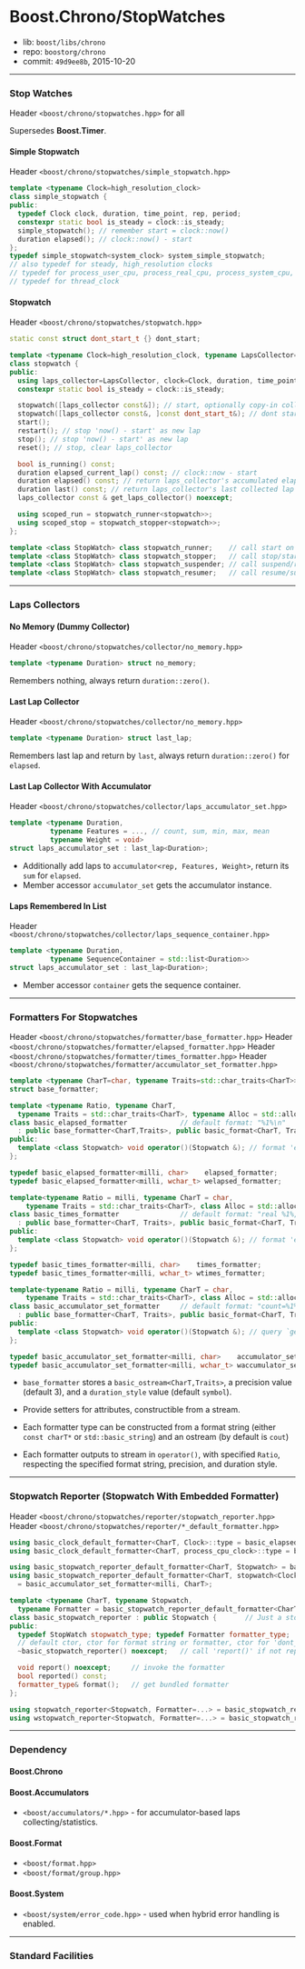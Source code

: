 # Boost.Chrono/StopWatches

* lib: `boost/libs/chrono`
* repo: `boostorg/chrono`
* commit: `49d9ee8b`, 2015-10-20

------
### Stop Watches

Header `<boost/chrono/stopwatches.hpp>` for all 

Supersedes **Boost.Timer**.

#### Simple Stopwatch

Header `<boost/chrono/stopwatches/simple_stopwatch.hpp>`

```c++
template <typename Clock=high_resolution_clock>
class simple_stopwatch {
public:
  typedef Clock clock, duration, time_point, rep, period;
  constexpr static bool is_steady = clock::is_steady;
  simple_stopwatch(); // remember start = clock::now()
  duration elapsed(); // clock::now() - start
};
typedef simple_stopwatch<system_clock> system_simple_stopwatch;
// also typedef for steady, high_resolution clocks
// typedef for process_user_cpu, process_real_cpu, process_system_cpu, process_cpu clocks
// typedef for thread_clock
```

#### Stopwatch

Header `<boost/chrono/stopwatches/stopwatch.hpp>`

```c++
static const struct dont_start_t {} dont_start;

template <typename Clock=high_resolution_clock, typename LapsCollector=no_memory<Clock::duration>>
class stopwatch {
public:
  using laps_collector=LapsCollector, clock=Clock, duration, time_point, rep, period;
  constexpr static bool is_steady = clock::is_steady;

  stopwatch([laps_collector const&]); // start, optionally copy-in collector
  stopwatch([laps_collector const&, ]const dont_start_t&); // dont start, optionally copy-in collector
  start();
  restart(); // stop 'now() - start' as new lap
  stop(); // stop 'now() - start' as new lap
  reset(); // stop, clear laps_collector

  bool is_running() const;
  duration elapsed_current_lap() const; // clock::now - start
  duration elapsed() const; // return laps_collector's accumulated elapsed + current lap
  duration last() const; // return laps_collector's last collected lap
  laps_collector const & get_laps_collector() noexcept;

  using scoped_run = stopwatch_runner<stopwatch>>;
  using scoped_stop = stopwatch_stopper<stopwatch>>;
};

template <class StopWatch> class stopwatch_runner;    // call start on ctor, call stop on dtor
template <class StopWatch> class stopwatch_stopper;   // call stop/start
template <class StopWatch> class stopwatch_suspender; // call suspend/resume
template <class StopWatch> class stopwatch_resumer;   // call resume/suspend
```

------
### Laps Collectors

#### No Memory (Dummy Collector)

Header `<boost/chrono/stopwatches/collector/no_memory.hpp>`

```c++
template <typename Duration> struct no_memory;
```

Remembers nothing, always return `duration::zero()`.

#### Last Lap Collector

Header `<boost/chrono/stopwatches/collector/no_memory.hpp>`

```c++
template <typename Duration> struct last_lap;
```

Remembers last lap and return by `last`, always return `duration::zero()` for `elapsed`.

#### Last Lap Collector With Accumulator

Header `<boost/chrono/stopwatches/collector/laps_accumulator_set.hpp>`

```c++
template <typename Duration,
          typename Features = ..., // count, sum, min, max, mean
          typename Weight = void>
struct laps_accumulator_set : last_lap<Duration>;
```

* Additionally add laps to `accumulator<rep, Features, Weight>`, return its `sum` for `elapsed`.
* Member accessor `accumulator_set` gets the accumulator instance.

#### Laps Remembered In List

Header `<boost/chrono/stopwatches/collector/laps_sequence_container.hpp>`

```c++
template <typename Duration,
          typename SequenceContainer = std::list<Duration>>
struct laps_accumulator_set : last_lap<Duration>;
```

* Member accessor `container` gets the sequence container.

------
### Formatters For Stopwatches

Header `<boost/chrono/stopwatches/formatter/base_formatter.hpp>`
Header `<boost/chrono/stopwatches/formatter/elapsed_formatter.hpp>`
Header `<boost/chrono/stopwatches/formatter/times_formatter.hpp>`
Header `<boost/chrono/stopwatches/formatter/accumulator_set_formatter.hpp>`

```c++
template <typename CharT=char, typename Traits=std::char_traits<CharT>>
struct base_formatter;

template <typename Ratio, typename CharT,
  typename Traits = std::char_traits<CharT>, typename Alloc = std::allocator<CharT>>
class basic_elapsed_formatter             // default format: "%1%\n"
  : public base_formatter<CharT,Traits>, public basic_format<CharT, Traits> {
public:
  template <class Stopwatch> void operator()(Stopwatch &); // format 'elapsed()' to stream
};

typedef basic_elapsed_formatter<milli, char>    elapsed_formatter;
typedef basic_elapsed_formatter<milli, wchar_t> welapsed_formatter;

template<typename Ratio = milli, typename CharT = char,
    typename Traits = std::char_traits<CharT>, class Alloc = std::allocator<CharT> >
class basic_times_formatter               // default format: "real %1%, cpu %4% (%5%%%), user %2%, system %3%\n"
  : public base_formatter<CharT, Traits>, public basic_format<CharT, Traits> {
public:
  template <class Stopwatch> void operator()(Stopwatch &); // format 'elapsed()' as process times to stream
};

typedef basic_times_formatter<milli, char>    times_formatter;
typedef basic_times_formatter<milli, wchar_t> wtimes_formatter;

template<typename Ratio = milli, typename CharT = char,
    typename Traits = std::char_traits<CharT>, class Alloc = std::allocator<CharT> >
class basic_accumulator_set_formatter     // default format: "count=%1%, sum=%2%, min=%3%, max=%4%, mean=%5%\n"
  : public base_formatter<CharT, Traits>, public basic_format<CharT, Traits> {
public:
  template <class Stopwatch> void operator()(Stopwatch &); // query `get_laps_collector().accumulator_set()`
};

typedef basic_accumulator_set_formatter<milli, char>    accumulator_set_formatter;
typedef basic_accumulator_set_formatter<milli, wchar_t> waccumulator_set_formatter;
```

* `base_formatter` stores a `basic_ostream<CharT,Traits>`, a precision value (default 3),
  and a `duration_style` value (default `symbol`).
* Provide setters for attributes, constructible from a stream.

* Each formatter type can be constructed from a format string (either `const charT*` or `std::basic_string`)
  and an ostream (by default is `cout`)
* Each formatter outputs to stream in `operator()`, with specified `Ratio`, respecting the specified
  format string, precision, and duration style.

------
### Stopwatch Reporter (Stopwatch With Embedded Formatter)

Header `<boost/chrono/stopwatches/reporter/stopwatch_reporter.hpp>`
Header `<boost/chrono/stopwatches/reporter/*_default_formatter.hpp>`

```c++
using basic_clock_default_formatter<CharT, Clock>::type = basic_elapsed_formatter<milli, CharT>;
using basic_clock_default_formatter<CharT, process_cpu_clock>::type = basic_times_formatter<milli, CharT>;

using basic_stopwatch_reporter_default_formatter<CharT, Stopwatch> = basic_clock_default_formatter<CharT, Stopwatch::clock>;
using basic_stopwatch_reporter_default_formatter<CharT, stopwatch<Clock, laps_accumulator_set<Clock::duration, Features, Weight>>>::type
  = basic_accumulator_set_formatter<milli, CharT>;

template <typename CharT, typename Stopwatch,
  typename Formatter = basic_stopwatch_reporter_default_formatter<CharT, Stopwatch>::type>
class basic_stopwatch_reporter : public Stopwatch {       // Just a stopwatch bundled with a formatter
public:
  typedef StopWatch stopwatch_type; typedef Formatter formatter_type;
  // default ctor, ctor for format string or formatter, ctor for 'dont_start'
  ~basic_stopwatch_reporter() noexcept;   // call 'report()' if not reported

  void report() noexcept;     // invoke the formatter
  bool reported() const;
  formatter_type& format();   // get bundled formatter
};

using stopwatch_reporter<Stopwatch, Formatter=...> = basic_stopwatch_reporter<char, Stopwatch, Formatter>;
using wstopwatch_reporter<Stopwatch, Formatter=...> = basic_stopwatch_reporter<wchar_t, Stopwatch, Formatter>;
```

------
### Dependency

#### Boost.Chrono

#### Boost.Accumulators

* `<boost/accumulators/*.hpp>` - for accumulator-based laps collecting/statistics.

#### Boost.Format

* `<boost/format.hpp>`
* `<boost/format/group.hpp>`

#### Boost.System

* `<boost/system/error_code.hpp>` - used when hybrid error handling is enabled.

------
### Standard Facilities
